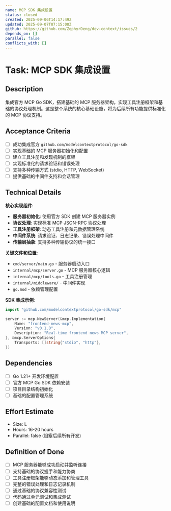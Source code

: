 ```yaml
---
name: MCP SDK 集成设置
status: closed
created: 2025-09-06T14:17:49Z
updated: 2025-09-07T07:15:00Z
github: https://github.com/ZephyrDeng/dev-context/issues/2
depends_on: []
parallel: false
conflicts_with: []
---
```



# Task: MCP SDK 集成设置

## Description
集成官方 MCP Go SDK，搭建基础的 MCP 服务器架构，实现工具注册框架和基础的协议处理机制。这是整个系统的核心基础设施，将为后续所有功能提供标准化的 MCP 协议支持。

## Acceptance Criteria
- [ ] 成功集成官方 `github.com/modelcontextprotocol/go-sdk` 
- [ ] 实现基础的 MCP 服务器初始化和配置
- [ ] 建立工具注册和发现机制的框架
- [ ] 实现标准化的请求验证和错误处理
- [ ] 支持多种传输方式 (stdio, HTTP, WebSocket)
- [ ] 提供基础的中间件支持和会话管理

## Technical Details
**核心实现组件**:
- **服务器初始化**: 使用官方 SDK 创建 MCP 服务器实例
- **协议处理**: 实现标准 MCP JSON-RPC 协议处理
- **工具注册框架**: 动态工具注册和元数据管理系统
- **中间件系统**: 请求验证、日志记录、错误处理中间件
- **传输层抽象**: 支持多种传输协议的统一接口

**关键文件和位置**:
- `cmd/server/main.go` - 服务器启动入口
- `internal/mcp/server.go` - MCP 服务器核心逻辑
- `internal/mcp/tools.go` - 工具注册管理
- `internal/middleware/` - 中间件实现
- `go.mod` - 依赖管理配置

**SDK 集成示例**:
```go
import "github.com/modelcontextprotocol/go-sdk/mcp"

server := mcp.NewServer(&mcp.Implementation{
    Name: "frontend-news-mcp",
    Version: "v0.1.0",
    Description: "Real-time frontend news MCP server",
}, &mcp.ServerOptions{
    Transports: []string{"stdio", "http"},
})
```

## Dependencies
- [ ] Go 1.21+ 开发环境配置
- [ ] 官方 MCP Go SDK 依赖安装
- [ ] 项目目录结构初始化
- [ ] 基础的配置管理系统

## Effort Estimate
- Size: L
- Hours: 16-20 hours
- Parallel: false (阻塞后续所有开发)

## Definition of Done
- [ ] MCP 服务器能够成功启动并监听连接
- [ ] 支持基础的协议握手和能力协商
- [ ] 工具注册框架能够动态添加和管理工具
- [ ] 完整的错误处理和日志记录机制
- [ ] 通过基础的协议兼容性测试
- [ ] 代码通过单元测试和集成测试
- [ ] 创建基础的配置文档和使用说明
